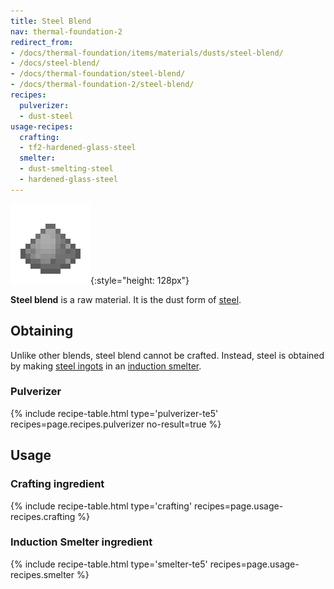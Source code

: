 ```yaml
---
title: Steel Blend
nav: thermal-foundation-2
redirect_from:
- /docs/thermal-foundation/items/materials/dusts/steel-blend/
- /docs/steel-blend/
- /docs/thermal-foundation/steel-blend/
- /docs/thermal-foundation-2/steel-blend/
recipes:
  pulverizer:
  - dust-steel
usage-recipes:
  crafting:
  - tf2-hardened-glass-steel
  smelter:
  - dust-smelting-steel
  - hardened-glass-steel
---
```


![Steel blend](/assets/images/thermal-foundation-2/dust-steel.png){:style="height: 128px"}


**Steel blend** is a raw material. It is the dust form of
[steel](/docs/1.12/thermal-foundation-2/steel-ingot/).


Obtaining
---------

Unlike other blends, steel blend cannot be crafted. Instead, steel is obtained
by making [steel ingots](/docs/1.12/thermal-foundation-2/steel-ingot/) in an [induction
smelter](/docs/1.12/thermal-expansion-5/induction-smelter/).

### Pulverizer
{% include recipe-table.html type='pulverizer-te5' recipes=page.recipes.pulverizer no-result=true %}


Usage
-----

### Crafting ingredient
{% include recipe-table.html type='crafting' recipes=page.usage-recipes.crafting %}

### Induction Smelter ingredient
{% include recipe-table.html type='smelter-te5' recipes=page.usage-recipes.smelter %}
